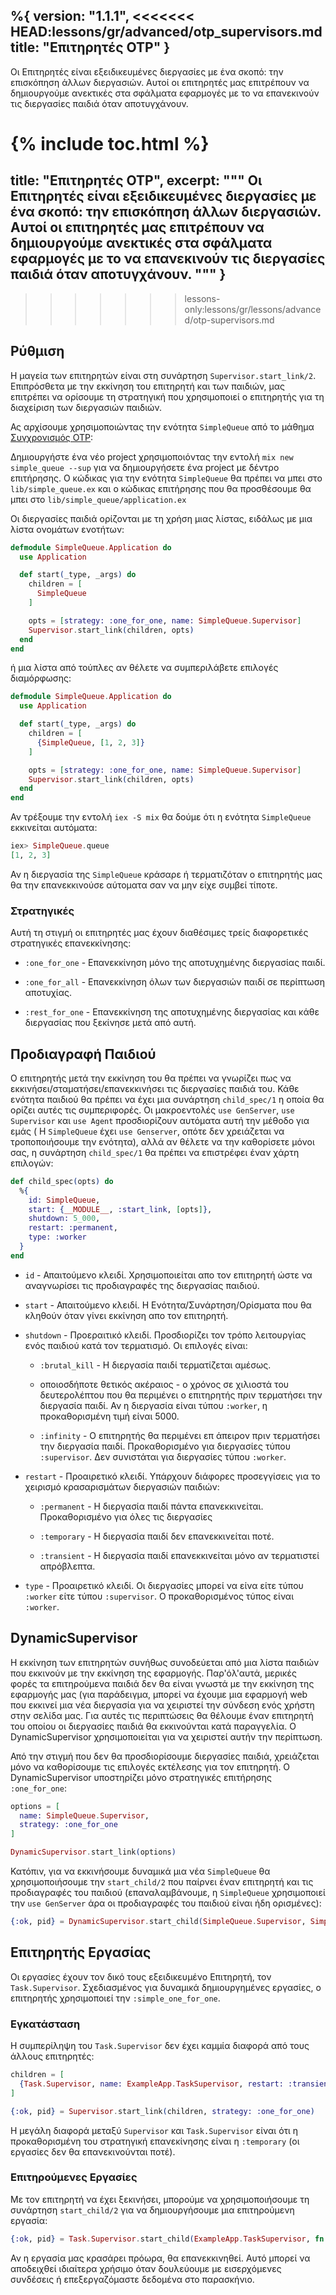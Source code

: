 %{
  version: "1.1.1",
<<<<<<< HEAD:lessons/gr/advanced/otp_supervisors.md
  title: "Επιτηρητές OTP"
}
---

Οι Επιτηρητές είναι εξειδικευμένες διεργασίες με ένα σκοπό: την επισκόπηση άλλων διεργασιών.
Αυτοί οι επιτηρητές μας επιτρέπουν να δημιουργούμε ανεκτικές στα σφάλματα εφαρμογές με το να επανεκινούν τις διεργασίες παιδιά όταν αποτυγχάνουν.

{% include toc.html %}
=======
  title: "Επιτηρητές OTP",
  excerpt: """
  Οι Επιτηρητές είναι εξειδικευμένες διεργασίες με ένα σκοπό: την επισκόπηση άλλων διεργασιών.
  Αυτοί οι επιτηρητές μας επιτρέπουν να δημιουργούμε ανεκτικές στα σφάλματα εφαρμογές με το να επανεκινούν τις διεργασίες παιδιά όταν αποτυγχάνουν.
  """
}
---
>>>>>>> lessons-only:lessons/gr/lessons/advanced/otp-supervisors.md

## Ρύθμιση

Η μαγεία των επιτηρητών είναι στη συνάρτηση `Supervisor.start_link/2`.
Επιπρόσθετα με την εκκίνηση του επιτηρητή και των παιδιών, μας επιτρέπει να ορίσουμε τη στρατηγική που χρησιμοποιεί ο επιτηρητής για τη διαχείριση των διεργασιών παιδιών.

Ας αρχίσουμε χρησιμοποιώντας την ενότητα `SimpleQueue` από το μάθημα [Συγχρονισμός OTP](../../advanced/otp-concurrency):

Δημιουργήστε ένα νέο project χρησιμοποιόντας την εντολή `mix new simple_queue --sup` για να δημιουργήσετε ένα project με δέντρο επιτήρησης.
Ο κώδικας για την ενότητα `SimpleQueue` θα πρέπει να μπει στο `lib/simple_queue.ex` και ο κώδικας επιτήρησης που θα προσθέσουμε θα μπει στο `lib/simple_queue/application.ex`

Οι διεργασίες παιδιά ορίζονται με τη χρήση μιας λίστας, ειδάλως με μια λίστα ονομάτων ενοτήτων: 

```elixir
defmodule SimpleQueue.Application do
  use Application

  def start(_type, _args) do
    children = [
      SimpleQueue
    ]

    opts = [strategy: :one_for_one, name: SimpleQueue.Supervisor]
    Supervisor.start_link(children, opts)
  end
end
```

ή μια λίστα από τούπλες αν θέλετε να συμπεριλάβετε επιλογές διαμόρφωσης:

```elixir
defmodule SimpleQueue.Application do
  use Application

  def start(_type, _args) do
    children = [
      {SimpleQueue, [1, 2, 3]}
    ]

    opts = [strategy: :one_for_one, name: SimpleQueue.Supervisor]
    Supervisor.start_link(children, opts)
  end
end
```

Αν τρέξουμε την εντολή `iex -S mix` θα δούμε ότι η ενότητα `SimpleQueue` εκκινείται αυτόματα:

```elixir
iex> SimpleQueue.queue
[1, 2, 3]
```

Αν η διεργασία της `SimpleQueue` κράσαρε ή τερματιζόταν ο επιτηρητής μας θα την επανεκκινούσε αύτοματα σαν να μην είχε συμβεί τίποτε.

### Στρατηγικές

Αυτή τη στιγμή οι επιτηρητές μας έχουν διαθέσιμες τρείς διαφορετικές στρατηγικές επανεκκίνησης:

+ `:one_for_one` - Επανεκκίνηση μόνο της αποτυχημένης διεργασίας παιδί.

+ `:one_for_all` - Επανεκκίνηση όλων των διεργασιών παιδί σε περίπτωση αποτυχίας.

+ `:rest_for_one` - Επανεκκίνηση της αποτυχημένης διεργασίας και κάθε διεργασίας που ξεκίνησε μετά από αυτή.

## Προδιαγραφή Παιδιού

Ο επιτηρητής μετά την εκκίνηση του θα πρέπει να γνωρίζει πως να εκκινήσει/σταματήσει/επανεκκινήσει τις διεργασίες παιδιά του.
Κάθε ενότητα παιδιού θα πρέπει να έχει μια συνάρτηση `child_spec/1` η οποία θα ορίζει αυτές τις συμπεριφορές.
Οι μακροεντολές `use GenServer`, `use Supervisor` και `use Agent` προσδιορίζουν αυτόματα αυτή την μέθοδο για εμάς ( Η `SimpleQueue` έχει `use Genserver`, οπότε δεν χρειάζεται να τροποποιήσουμε την ενότητα), αλλά αν θέλετε να την καθορίσετε μόνοι σας, η συνάρτηση `child_spec/1` θα πρέπει να επιστρέφει έναν χάρτη επιλογών:

```elixir
def child_spec(opts) do
  %{
    id: SimpleQueue,
    start: {__MODULE__, :start_link, [opts]},
    shutdown: 5_000,
    restart: :permanent,
    type: :worker
  }
end
```

+ `id` - Απαιτούμενο κλειδί.
Χρησιμοποιείται απο τον επιτηρητή ώστε να αναγνωρίσει τις προδιαγραφές της διεργασίας παιδιού.

+ `start` - Απαιτούμενο κλειδί.
Η Ενότητα/Συνάρτηση/Ορίσματα που θα κληθούν όταν γίνει εκκίνηση απο τον επιτηρητή.

+ `shutdown` - Προεραιτικό κλειδί.
Προσδιορίζει τον τρόπο λειτουργίας ενός παιδιού κατά τον τερματισμό.
Οι επιλογές είναι:

  + `:brutal_kill` - Η διεργασία παιδί τερματίζεται αμέσως.

  + οποιοσδήποτε θετικός ακέραιος - ο χρόνος σε χιλιοστά του δευτερολέπτου που θα περιμένει ο επιτηρητής πριν τερματήσει την διεργασία παιδί.
Αν η διεργασία είναι τύπου `:worker`, η προκαθορισμένη τιμή είναι 5000.

  + `:infinity` - Ο επιτηρητής θα περιμένει επ άπειρον πριν τερματήσει την διεργασία παιδί.
Προκαθορισμένο για διεργασίες τύπου `:supervisor`.
Δεν συνιστάται για διεργασίες τύπου `:worker`.

+ `restart` - Προαιρετικό κλειδί.
Υπάρχουν διάφορες προσεγγίσεις για το χειρισμό κρασαρισμάτων διεργασιών παιδιών:

  + `:permanent` - Η διεργασία παιδί πάντα επανεκκινείται.
Προκαθορισμένο για όλες τις διεργασίες

  + `:temporary` - Η διεργασία παιδί δεν επανεκκινείται ποτέ.

  + `:transient` - Η διεργασία παιδί επανεκκινείται μόνο αν τερματιστεί απρόβλεπτα.

+ `type` - Προαιρετικό κλειδί.
Οι διεργασίες μπορεί να είνα είτε τύπου `:worker` είτε τύπου `:supervisor`.
Ο προκαθορισμένος τύπος είναι `:worker`.

## DynamicSupervisor

Η εκκίνηση των επιτηρητών συνήθως συνοδεύεται από μια λίστα παιδιών που εκκινούν με την εκκίνηση της εφαρμογής.
Παρ'όλ'αυτά, μερικές φορές τα επιτηρούμενα παιδιά δεν θα είναι γνωστά με την εκκίνηση της εφαρμογής μας (για παράδειγμα, μπορεί να έχουμε μια εφαρμογή web που εκκινεί μια νέα διεργασία για να χειριστεί την σύνδεση ενός χρήστη στην σελίδα μας.
Για αυτές τις περιπτώσεις θα θέλουμε έναν επιτηρητή του οποίου οι διεργασίες παιδιά θα εκκινούνται κατά παραγγελία.
Ο DynamicSupervisor χρησιμοποιείται για να χειριστεί αυτήν την περίπτωση.

Από την στιγμή που δεν θα προσδιορίσουμε διεργασίες παιδιά, χρειάζεται μόνο να καθορίσουμε τις επιλογές εκτέλεσης για τον επιτηρητή.
Ο DynamicSupervisor υποστηρίζει μόνο στρατηγικές επιτήρησης `:one_for_one`:

```elixir
options = [
  name: SimpleQueue.Supervisor,
  strategy: :one_for_one
]

DynamicSupervisor.start_link(options)
```

Κατόπιν, για να εκκινήσουμε δυναμικά μια νέα `SimpleQueue` θα χρησιμοποιήσουμε την `start_child/2` που παίρνει έναν επιτηρητή και τις προδιαγραφές του παιδιού (επαναλαμβάνουμε, η `SimpleQueue` χρησιμοποιεί την `use GenServer` άρα οι προδιαγραφές του παιδιού είναι ήδη ορισμένες):

```elixir
{:ok, pid} = DynamicSupervisor.start_child(SimpleQueue.Supervisor, SimpleQueue)
```

## Επιτηρητής Εργασίας

Οι εργασίες έχουν τον δικό τους εξειδικευμένο Επιτηρητή, τον `Task.Supervisor`.
Σχεδιασμένος για δυναμικά δημιουργημένες εργασίες, ο επιτηρητής χρησιμοποιεί την `:simple_one_for_one`.

### Εγκατάσταση

Η συμπερίληψη του `Task.Supervisor` δεν έχει καμμία διαφορά από τους άλλους επιτηρητές:

```elixir
children = [
  {Task.Supervisor, name: ExampleApp.TaskSupervisor, restart: :transient}
]

{:ok, pid} = Supervisor.start_link(children, strategy: :one_for_one)
```

Η μεγάλη διαφορά μεταξύ `Supervisor` και `Task.Supervisor` είναι ότι η προκαθορισμένη του στρατηγική επανεκίνησης είναι η `:temporary` (οι εργασίες δεν θα επανεκινούνται ποτέ).

### Επιτηρούμενες Εργασίες

Με τον επιτηρητή να έχει ξεκινήσει, μπορούμε να χρησιμοποιήσουμε τη συνάρτηση `start_child/2` για να δημιουργήσουμε μια επιτηρούμενη εργασία:

```elixir
{:ok, pid} = Task.Supervisor.start_child(ExampleApp.TaskSupervisor, fn -> background_work end)
```

Αν η εργασία μας κρασάρει πρόωρα, θα επανεκκινηθεί.
Αυτό μπορεί να αποδειχθεί ιδιαίτερα χρήσιμο όταν δουλεύουμε με εισερχόμενες συνδέσεις ή επεξεργαζόμαστε δεδομένα στο παρασκήνιο.
